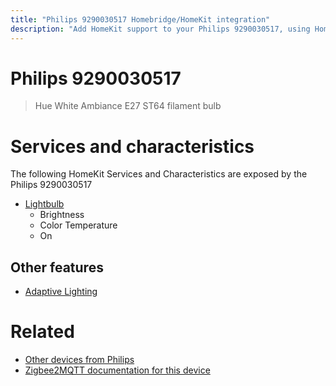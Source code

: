 ```yaml
---
title: "Philips 9290030517 Homebridge/HomeKit integration"
description: "Add HomeKit support to your Philips 9290030517, using Homebridge, Zigbee2MQTT and homebridge-z2m."
---
```

<!---
This file has been GENERATED using src/docgen/docgen.ts
DO NOT EDIT THIS FILE MANUALLY!
-->
# Philips 9290030517
> Hue White Ambiance E27 ST64 filament bulb


# Services and characteristics
The following HomeKit Services and Characteristics are exposed by
the Philips 9290030517

* [Lightbulb](../../light.md)
  * Brightness
  * Color Temperature
  * On

## Other features
* [Adaptive Lighting](../../light.md)

# Related
* [Other devices from Philips](../index.md#philips)
* [Zigbee2MQTT documentation for this device](https://www.zigbee2mqtt.io/devices/9290030517.html)
